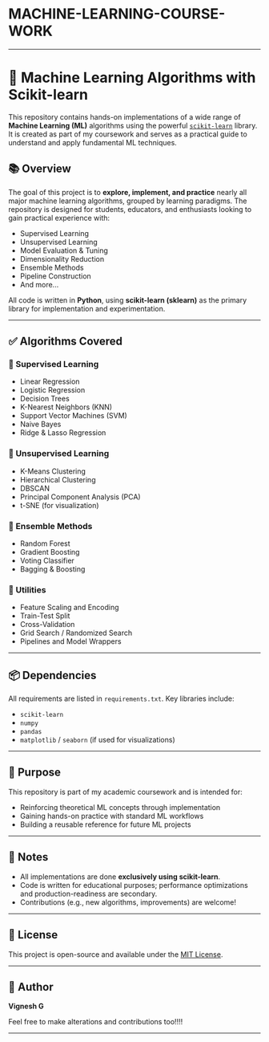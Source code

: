 # MACHINE-LEARNING-COURSE-WORK



---

# 🧠 Machine Learning Algorithms with Scikit-learn

This repository contains hands-on implementations of a wide range of **Machine Learning (ML)** algorithms using the powerful [`scikit-learn`](https://scikit-learn.org/) library. It is created as part of my coursework and serves as a practical guide to understand and apply fundamental ML techniques.

## 📚 Overview

The goal of this project is to **explore, implement, and practice** nearly all major machine learning algorithms, grouped by learning paradigms. The repository is designed for students, educators, and enthusiasts looking to gain practical experience with:

* Supervised Learning
* Unsupervised Learning
* Model Evaluation & Tuning
* Dimensionality Reduction
* Ensemble Methods
* Pipeline Construction
* And more...

All code is written in **Python**, using **scikit-learn (sklearn)** as the primary library for implementation and experimentation.

---

## ✅ Algorithms Covered

### 🔹 Supervised Learning

* Linear Regression
* Logistic Regression
* Decision Trees
* K-Nearest Neighbors (KNN)
* Support Vector Machines (SVM)
* Naive Bayes
* Ridge & Lasso Regression

### 🔹 Unsupervised Learning

* K-Means Clustering
* Hierarchical Clustering
* DBSCAN
* Principal Component Analysis (PCA)
* t-SNE (for visualization)

### 🔹 Ensemble Methods

* Random Forest
* Gradient Boosting
* Voting Classifier
* Bagging & Boosting

### 🔹 Utilities

* Feature Scaling and Encoding
* Train-Test Split
* Cross-Validation
* Grid Search / Randomized Search
* Pipelines and Model Wrappers

---


## 📦 Dependencies

All requirements are listed in `requirements.txt`. Key libraries include:

* `scikit-learn`
* `numpy`
* `pandas`
* `matplotlib` / `seaborn` (if used for visualizations)

---

## 🎯 Purpose

This repository is part of my academic coursework and is intended for:

* Reinforcing theoretical ML concepts through implementation
* Gaining hands-on practice with standard ML workflows
* Building a reusable reference for future ML projects

---

## 📌 Notes

* All implementations are done **exclusively using scikit-learn**.
* Code is written for educational purposes; performance optimizations and production-readiness are secondary.
* Contributions (e.g., new algorithms, improvements) are welcome!

---

## 📖 License

This project is open-source and available under the [MIT License](LICENSE).

---

## 👤 Author

**Vignesh G**

Feel free to make alterations and contributions too!!!!

---

